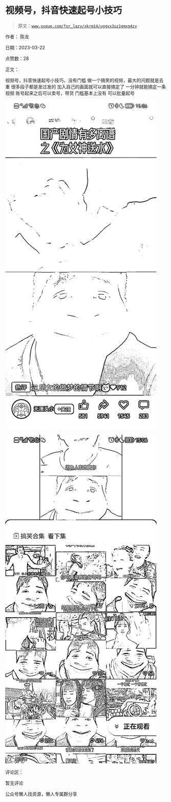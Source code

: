 # 视频号，抖音快速起号小技巧

> 原文：[`www.yuque.com/for_lazy/xkrm14/uggvx3uz1gmxg4zy`](https://www.yuque.com/for_lazy/xkrm14/uggvx3uz1gmxg4zy)



作者： 陈龙



日期：2023-03-22



点赞数：28



正文：



视频号，抖音快速起号小技巧，没有门槛 做一个搞笑的视频，最大的问题就是去重 很多段子都是发过发的 加入自己的画面就可以直接搞定了 一分钟就能搞定一条视频 账号起来之后可以卖号，带货 门槛基本上没有 可以批量起号



![](img/6fca698e65927ae36d83e5049e378c8c.png)



![](img/587074102fc96362e4ec0cfe1c1146bd.png)



评论区：



暂无评论



公众号懒人找资源，懒人专属群分享

